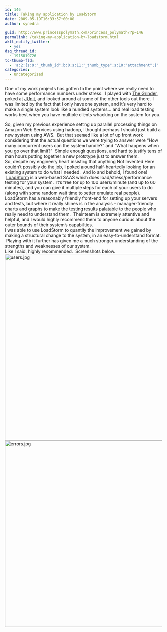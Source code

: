 ```yaml
---
id: 146
title: Taking my application by LoadStorm
date: 2009-05-19T16:33:57+00:00
author: synedra

guid: http://www.princesspolymath.com/princess_polymath/?p=146
permalink: /taking-my-application-by-loadstorm.html
aktt_notify_twitter:
  - yes
dsq_thread_id:
  - 1915019726
tc-thumb-fld:
  - 'a:2:{s:9:"_thumb_id";b:0;s:11:"_thumb_type";s:10:"attachment";}'
categories:
  - Uncategorized
---
```

One of my work projects has gotten to the point where we really need to have some performance numbers under stress.  I played with [The Grinder](http://grinder.sourceforge.net/), poked at [JUnit](http://www.junit.org/), and looked around at some of the other tools out there.  I was limited by the fact that I only have one system, and it&#8217;s very hard to make a single system look like a hundred systems&#8230; and real load testing works best when you have multiple clients whacking on the system for you. 

<div>
</div>

<div>
  So, given my previous experience setting up parallel processing things on Amazon Web Services using hadoop, I thought perhaps I should just build a new system using AWS.  But that seemed like a lot of up front work considering that the actual questions we were trying to answer were &#8220;How many concurrent users can the system handle?&#8221; and &#8220;What happens when you go over that limit?&#8221;  Simple enough questions, and hard to justify tens of man hours putting together a new prototype just to answer them.
</div>

<div>
</div>

<div>
  So, despite my engineery heart insisting that anything Not Invented Here couldn&#8217;t possibly do the job, I poked around half-heartedly looking for an existing system to do what I needed.  And lo and behold, I found one!  <a href="http://www.loadstorm.com">LoadStorm</a> is a web-based SAAS which does load/stress/performance testing for your system.  It&#8217;s free for up to 100 users/minute (and up to 60 minutes), and you can give it multiple steps for each of your users to do (along with some random wait time to better emulate real people).
</div>

<div>
</div>

<div>
  LoadStorm has a reasonably friendly front-end for setting up your servers and tests, but where it really shines is in the analysis &#8211; manager-friendly charts and graphs to make the testing results palatable to the people who really need to understand them.  Their team is extremely attentive and helpful, and I would highly recommend them to anyone curious about the outer bounds of their system&#8217;s capabilities.
</div>

<div>
</div>

<div>
  I was able to use LoadStorm to quantify the improvement we gained by making a structural change to the system, in an easy-to-understand format.  Playing with it further has given me a much stronger understanding of the strengths and weaknesses of our system.
</div>

<div>
</div>

<div>
  Like I said, highly recommended.  Screenshots below.
</div>

<div>
</div>

<div>
</div>

<div>
  <span class="mt-enclosure mt-enclosure-image" style="display: inline;"><img alt="users.jpg" src="http://www.princesspolymath.com/princess_polymath/wp-content/uploads/2009/08/users.jpg" width="600" class="mt-image-none" style="" /></span>
</div>

<div>
</div>

<div>
  <span class="mt-enclosure mt-enclosure-image" style="display: inline;"><img alt="errors.jpg" src="http://www.princesspolymath.com/princess_polymath/wp-content/uploads/2009/08/errors.jpg" width="600" class="mt-image-none" style="" /></span>
</div>

<div>
</div>